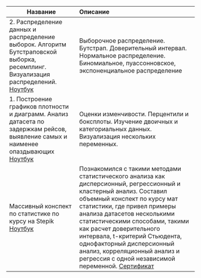 | **Название** | **Описание** |
| -------------------- | :--------------------- |
| 2. Распределение данных и распределение выборок. Алгоритм Бутстраповской выборка, ресемплинг. Визуализация распределений. [Ноутбук](https://github.com/INLAE/mat_stat/blob/main/2_Data_and_sampling_distributions_PracStat4Ds.ipynb)|Выборочное распределение. Бутстрап. Доверительный интервал. Нормальное распределение. Биномиальное, пуассонновское, экспоненциальное распределение|
| 1. Построение графиков плотности и диаграмм. Анализ датасета по задержкам рейсов, выявление самых и наименее опаздывающих [Ноутбук](https://github.com/INLAE/mat_stat/blob/main/1_Data_Research_PracStat4Ds.ipynb)|Оценки изменчивости. Перцентили и боксплоты. Изучение двоичных и категориальных данных. Визуализация нескольких переменных. |
| Массивный конспект по статистике по курсу на Stepik [Ноутбук](https://github.com/INLAE/mat_stat/blob/main/Statistic%20Notes.ipynb)| Познакомился с такими методами статистического анализа как дисперсионный, регрессионный и кластерный анализ. Составил объемный конспект по курсу мат статистики, где привел примеры анализа датасетов несколькими статистическими способами, такими как расчет доверительного интервала,  t-критерий Стьюдента, однофакторный дисперсионный анализ, корреляционный анализ и регрессия с одной независимой переменной. [Сертификат](https://github.com/INLAE/wastepaper/blob/main/stepik-certificate-76-2b1c410.pdf)
